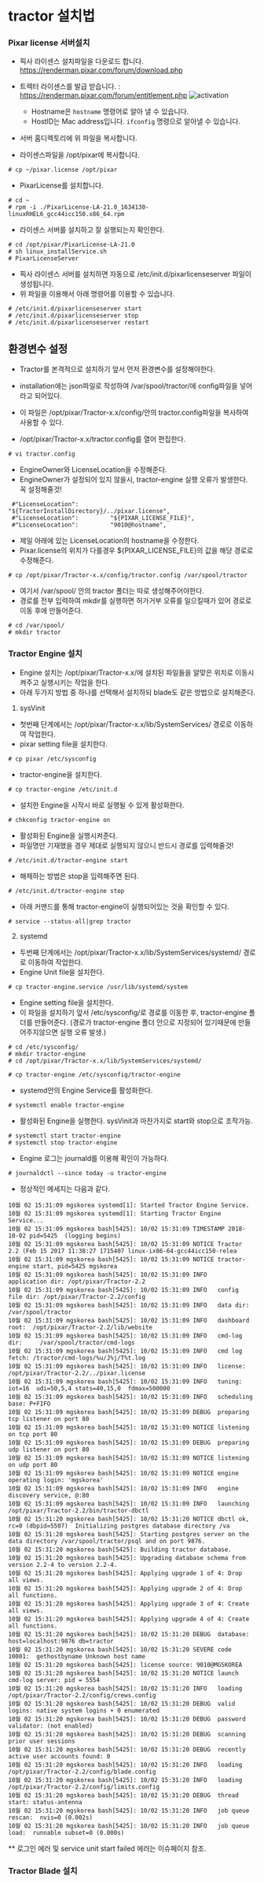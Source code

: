 # tractor 설치법

### Pixar license 서버설치
- 픽사 라이센스 설치파일을 다운로드 합니다. https://renderman.pixar.com/forum/download.php
- 트렉터 라이센스를 발급 받습니다. : https://renderman.pixar.com/forum/entitlement.php
![activation](https://user-images.githubusercontent.com/1149996/45874861-ed7c6580-bdd0-11e8-836a-a619a4875b72.png)
    - Hostname은 `hostname` 명령어로 알아 낼 수 있습니다.
	- HostID는 Mac address입니다. `ifconfig` 명령으로 알아낼 수 있습니다.

- 서버 홈디렉토리에 위 파일을 복사합니다.
- 라이센스파일을 /opt/pixar에 복사합니다.
```
# cp ~/pixar.license /opt/pixar
```
- PixarLicense를 설치합니다.
```
# cd ~
# rpm -i ./PixarLicense-LA-21.0_1634130-linuxRHEL6_gcc44icc150.x86_64.rpm
```

- 라이센스 서버를 설치하고 잘 실행되는지 확인한다.
```
# cd /opt/pixar/PixarLicense-LA-21.0
# sh linux_installService.sh
# PixarLicenseServer
```

- 픽사 라이센스 서버를 설치하면 자동으로 /etc/init.d/pixarlicenseserver 파일이 생성됩니다.
- 위 파일을 이용해서 아래 명령어를 이용할 수 있습니다.
```
# /etc/init.d/pixarlicenseserver start
# /etc/init.d/pixarlicenseserver stop
# /etc/init.d/pixarlicenseserver restart
```

## 환경변수 설정

- Tractor를 본격적으로 설치하기 앞서 먼저 환경변수를 설정해야한다.
- installation에는 json파일로 작성하여 /var/spool/tractor/에 config파일을 넣어라고 되어있다.
- 이 파일은 /opt/pixar/Tractor-x.x/config/안의 tractor.config파일을 복사하여 사용할 수 있다.

- /opt/pixar/Tractor-x.x/tractor.config를 열어 편집한다.
```
# vi tractor.config
```

- EngineOwner와 LicenseLocation을 수정해준다.
- EngineOwner가 설정되어 있지 않을시, tractor-engine 실행 오류가 발생한다. 꼭 설정해줄것!

```
 #"LicenseLocation":         "${TractorInstallDirectory}/../pixar.license",
 #"LicenseLocation":         "${PIXAR_LICENSE_FILE}",
 #"LicenseLocation":         "9010@hostname",
```

- 제일 아래에 있는 LicenseLocation의 hostname을 수정한다.
- Pixar.license의 위치가 다를경우 ${PIXAR_LICENSE_FILE}의 값을 해당 경로로 수정해준다.

```
# cp /opt/pixar/Tractor-x.x/config/tractor.config /var/spool/tractor
```

- 여기서 /var/spool/ 안의 tractor 폴더는 따로 생성해주어야한다.
- 경로를 전부 입력하여 mkdir를 실행하면 허가거부 오류를 일으킬때가 있어 경로로 이동 후에 만들어준다.
```
# cd /var/spool/
# mkdir tractor
```



### Tractor Engine 설치
- Engine 설치는 /opt/pixar/Tractor-x.x/에 설치된 파일들을 알맞은 위치로 이동시켜주고 실행시키는 작업을 한다.
- 아래 두가지 방법 중 하나를 선택해서 설치하되 blade도 같은 방법으로 설치해준다.

1. sysVinit

- 첫번째 단계에서는 /opt/pixar/Tractor-x.x/lib/SystemServices/ 경로로 이동하여 작업한다.
- pixar setting file을 설치한다.
```
# cp pixar /etc/sysconfig
```

- tractor-engine을 설치한다.
```
# cp tractor-engine /etc/init.d
```

- 설치한 Engine을 시작시 바로 실행될 수 있게 활성화한다.
```
# chkconfig tractor-engine on
```

- 활성화된 Engine을 실행시켜준다.
- 파일명만 기재했을 경우 제대로 실행되지 않으니 반드시 경로를 입력해줄것!
```
# /etc/init.d/tractor-engine start
```

- 해제하는 방법은 stop을 입력해주면 된다.
```
# /etc/init.d/tractor-engine stop
```

- 아래 커맨드를 통해 tractor-engine이 실행되어있는 것을 확인할 수 있다.
```
# service --status-all|grep tractor
```


2. systemd

- 두번째 단계에서는 /opt/pixar/Tractor-x.x/lib/SystemServices/systemd/ 경로로 이동하여 작업한다.
- Engine Unit file을 설치한다.
```
# cp tractor-engine.service /usr/lib/systemd/system
```

- Engine setting file을 설치한다.
- 이 파일을 설치하기 앞서 /etc/sysconfig/로 경로를 이동한 후, tractor-engine 폴더를 만들어준다. (경로가 tractor-engine 폴더 안으로 지정되어 있기때문에 만들어주지않으면 실행 오류 발생.)
```
# cd /etc/sysconfig/
# mkdir tractor-engine
# cd /opt/pixar/Tractor-x.x/lib/SystemServices/systemd/

# cp tractor-engine /etc/sysconfig/tractor-engine
```

- systemd안의 Engine Service를 활성화한다.
```
# systemctl enable tractor-engine
```

- 활성화된 Engine을 실행한다. sysVinit과 마찬가지로 start와 stop으로 조작가능.
```
# systemctl start tractor-engine
# systemctl stop tractor-engine
```



- Engine 로그는 journald를 이용해 확인이 가능하다.
```
# journaldctl --since today -u tractor-engine
```

- 정상적인 메세지는 다음과 같다.
```
10월 02 15:31:09 mgskorea systemd[1]: Started Tractor Engine Service.
10월 02 15:31:09 mgskorea systemd[1]: Starting Tractor Engine Service...
10월 02 15:31:09 mgskorea bash[5425]: 10/02 15:31:09 TIMESTAMP 2018-10-02 pid=5425  (logging begins)
10월 02 15:31:09 mgskorea bash[5425]: 10/02 15:31:09 NOTICE Tractor 2.2 (Feb 15 2017 11:38:27 1715407 linux-ix86-64-gcc44icc150-relea
10월 02 15:31:09 mgskorea bash[5425]: 10/02 15:31:09 NOTICE tractor-engine start, pid=5425 mgskorea
10월 02 15:31:09 mgskorea bash[5425]: 10/02 15:31:09 INFO   application dir: /opt/pixar/Tractor-2.2
10월 02 15:31:09 mgskorea bash[5425]: 10/02 15:31:09 INFO   config file dir: /opt/pixar/Tractor-2.2/config
10월 02 15:31:09 mgskorea bash[5425]: 10/02 15:31:09 INFO   data dir:        /var/spool/tractor
10월 02 15:31:09 mgskorea bash[5425]: 10/02 15:31:09 INFO   dashboard root:  /opt/pixar/Tractor-2.2/lib/website
10월 02 15:31:09 mgskorea bash[5425]: 10/02 15:31:09 INFO   cmd-log dir:     /var/spool/tractor/cmd-logs
10월 02 15:31:09 mgskorea bash[5425]: 10/02 15:31:09 INFO   cmd log fetch: /tractor/cmd-logs/%u/J%j/T%t.log
10월 02 15:31:09 mgskorea bash[5425]: 10/02 15:31:09 INFO   license: /opt/pixar/Tractor-2.2/../pixar.license
10월 02 15:31:09 mgskorea bash[5425]: 10/02 15:31:09 INFO   tuning: iot=16  udi=50,5,4 stats=40,15,0  fdmax=500000
10월 02 15:31:09 mgskorea bash[5425]: 10/02 15:31:09 INFO   scheduling base: P+FIFO
10월 02 15:31:09 mgskorea bash[5425]: 10/02 15:31:09 DEBUG  preparing tcp listener on port 80
10월 02 15:31:09 mgskorea bash[5425]: 10/02 15:31:09 NOTICE listening on tcp port 80
10월 02 15:31:09 mgskorea bash[5425]: 10/02 15:31:09 DEBUG  preparing udp listener on port 80
10월 02 15:31:09 mgskorea bash[5425]: 10/02 15:31:09 NOTICE listening on udp port 80
10월 02 15:31:09 mgskorea bash[5425]: 10/02 15:31:09 NOTICE engine operating login: 'mgskorea'
10월 02 15:31:09 mgskorea bash[5425]: 10/02 15:31:09 INFO   engine discovery service, @:80
10월 02 15:31:09 mgskorea bash[5425]: 10/02 15:31:09 INFO   launching /opt/pixar/Tractor-2.2/bin/tractor-dbctl
10월 02 15:31:20 mgskorea bash[5425]: 10/02 15:31:20 NOTICE dbctl ok, rc=0 (dbpid=5507)  Initializing postgres database directory /va
10월 02 15:31:20 mgskorea bash[5425]: Starting postgres server on the data directory /var/spool/tractor/psql and on port 9876.
10월 02 15:31:20 mgskorea bash[5425]: Building tractor database.
10월 02 15:31:20 mgskorea bash[5425]: Upgrading database schema from version 2.2-4 to version 2.2-4.
10월 02 15:31:20 mgskorea bash[5425]: Applying upgrade 1 of 4: Drop all views.
10월 02 15:31:20 mgskorea bash[5425]: Applying upgrade 2 of 4: Drop all functions.
10월 02 15:31:20 mgskorea bash[5425]: Applying upgrade 3 of 4: Create all views.
10월 02 15:31:20 mgskorea bash[5425]: Applying upgrade 4 of 4: Create all functions.
10월 02 15:31:20 mgskorea bash[5425]: 10/02 15:31:20 DEBUG  database: host=localhost:9876 db=tractor
10월 02 15:31:20 mgskorea bash[5425]: 10/02 15:31:20 SEVERE code 10001:  gethostbyname Unknown host name
10월 02 15:31:20 mgskorea bash[5425]: license source: 9010@MGSKOREA
10월 02 15:31:20 mgskorea bash[5425]: 10/02 15:31:20 NOTICE launch cmd-log server: pid = 5554
10월 02 15:31:20 mgskorea bash[5425]: 10/02 15:31:20 INFO   loading /opt/pixar/Tractor-2.2/config/crews.config
10월 02 15:31:20 mgskorea bash[5425]: 10/02 15:31:20 DEBUG  valid logins: native system logins + 0 enumerated
10월 02 15:31:20 mgskorea bash[5425]: 10/02 15:31:20 DEBUG  password validator: (not enabled)
10월 02 15:31:20 mgskorea bash[5425]: 10/02 15:31:20 DEBUG  scanning prior user sessions
10월 02 15:31:20 mgskorea bash[5425]: 10/02 15:31:20 DEBUG  recently active user accounts found: 0
10월 02 15:31:20 mgskorea bash[5425]: 10/02 15:31:20 INFO   loading /opt/pixar/Tractor-2.2/config/blade.config
10월 02 15:31:20 mgskorea bash[5425]: 10/02 15:31:20 INFO   loading /opt/pixar/Tractor-2.2/config/limits.config
10월 02 15:31:20 mgskorea bash[5425]: 10/02 15:31:20 DEBUG  thread start: status-antenna
10월 02 15:31:20 mgskorea bash[5425]: 10/02 15:31:20 INFO   job queue rescan:  nvis=0 (0.002s)
10월 02 15:31:20 mgskorea bash[5425]: 10/02 15:31:20 INFO   job queue load:  runnable subset=0 (0.000s)
```
** 로그인 에러 및 service unit start failed 에러는 이슈페이지 참조.

### Tractor Blade 설치
